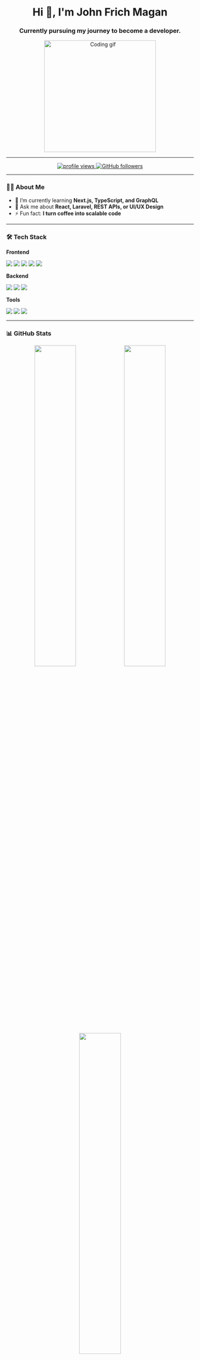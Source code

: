<!-- Profile Header -->
<h1 align="center">Hi 👋, I'm John Frich Magan</h1>
<h3 align="center">Currently pursuing my journey to become a developer.</h3>

<p align="center">
  <img src="https://media.giphy.com/media/qgQUggAC3Pfv687qPC/giphy.gif" width="300" alt="Coding gif">
</p>

---

<!-- Badges -->
<p align="center">
  <a href="https://github.com/johnfrichmagan">
    <img src="https://komarev.com/ghpvc/?username=johnfrichmagan&label=Profile%20views&color=0e75b6&style=flat" alt="profile views" />
  </a>
  <a href="https://github.com/johnfrichmagan?tab=followers">
    <img src="https://img.shields.io/github/followers/johnfrichmagan?label=Followers&style=social" alt="GitHub followers" />
  </a>
</p>

---

<!-- About Me -->
### 👨‍💻 About Me

- 🌱 I’m currently learning **Next.js, TypeScript, and GraphQL**
- 💬 Ask me about **React, Laravel, REST APIs, or UI/UX Design**
- ⚡ Fun fact: **I turn coffee into scalable code**

---

<!-- Tech Stack -->
### 🛠️ Tech Stack

**Frontend**
<p>
  <img src="https://img.shields.io/badge/HTML-E34F26?style=flat&logo=html5&logoColor=white"/>
  <img src="https://img.shields.io/badge/CSS-1572B6?style=flat&logo=css3&logoColor=white"/>
  <img src="https://img.shields.io/badge/JavaScript-F7DF1E?style=flat&logo=javascript&logoColor=black"/>
  <img src="https://img.shields.io/badge/React-61DAFB?style=flat&logo=react&logoColor=black"/>
  <img src="https://img.shields.io/badge/Ionic-3880FF?style=flat&logo=ionic&logoColor=white"/>
</p>


**Backend**
<p>
  <img src="https://img.shields.io/badge/PHP-777BB4?style=flat&logo=php&logoColor=white"/>
  <img src="https://img.shields.io/badge/Laravel-FF2D20?style=flat&logo=laravel&logoColor=white"/>
  <img src="https://img.shields.io/badge/MySQL-4479A1?style=flat&logo=mysql&logoColor=white"/>
</p>

**Tools**
<p>
  <img src="https://img.shields.io/badge/Git-F05032?style=flat&logo=git&logoColor=white"/>
  <img src="https://img.shields.io/badge/GitHub-181717?style=flat&logo=github&logoColor=white"/>
  <img src="https://img.shields.io/badge/VS%20Code-007ACC?style=flat&logo=visual-studio-code&logoColor=white"/>
</p>

---

<!-- GitHub Stats -->
### 📊 GitHub Stats

<p align="center">
  <img src="https://github-readme-stats.vercel.app/api?username=johnfrichmagan&show_icons=true&theme=tokyonight" width="47%" />
  <img src="https://github-readme-streak-stats.herokuapp.com/?user=johnfrichmagan&theme=tokyonight" width="47%" />
</p>

<p align="center">
  <img src="https://github-readme-stats.vercel.app/api/top-langs/?username=johnfrichmagan&layout=compact&theme=tokyonight" width="47%" />
</p>

---

<!-- Let's Connect -->
### 🤝 Let’s Connect

<p>
  <a href="https://linkedin.com/in/your-linkedin">
    <img src="https://img.shields.io/badge/LinkedIn-0A66C2?style=flat&logo=linkedin&logoColor=white"/>
  </a>
  <a href="mailto:johnfrichmagan530@gmail.com">
    <img src="https://img.shields.io/badge/Gmail-D14836?style=flat&logo=gmail&logoColor=white"/>
  </a>
  <a href="https://www.facebook.com/johnfrich.magan/">
    <img src="https://img.shields.io/badge/Facebook-1877F2?style=flat&logo=facebook&logoColor=white"/>
  </a>
</p>

---

<p align="center">✨ _Thank you for visiting!_ ✨</p>
